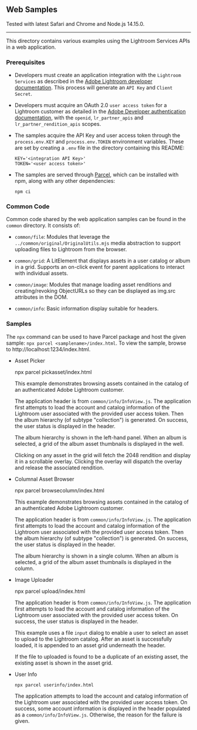 ## Web Samples

Tested with latest Safari and Chrome and Node.js 14.15.0.

---

This directory contains various examples using the Lightroom Services APIs in a web application.

### Prerequisites

* Developers must create an application integration with the `Lightroom Services` as described in the [Adobe Lightroom developer documentation](https://www.adobe.io/apis/creativecloud/lightroom.html). This process will generate an `API Key` and `Client Secret`.

* Developers must acquire an OAuth 2.0 `user access token` for a Lightroom customer as detailed in the [Adobe Developer authentication documentation](https://www.adobe.io/authentication/auth-methods.html#!AdobeDocs/adobeio-auth/master/OAuth/OAuth.md), with the `openid`, `lr_partner_apis` and `lr_partner_rendition_apis` scopes.

* The samples acquire the API Key and user access token through the
`process.env.KEY` and `process.env.TOKEN` environment variables.
These are set by creating a `.env` file in the directory containing
this README:

      KEY='<integration API Key>'
      TOKEN='<user access token>'

* The samples are served through [Parcel](https://parceljs.org), which can be installed with npm, along with any other dependencies:

      npm ci

### Common Code

Common code shared by the web application samples can be found in the `common` directory. It consists of:

* `common/file`: Modules that leverage the `../common/original/OriginalUtils.mjs` media abstraction to support uploading files to Lightroom from the browser.

* `common/grid`: A LitElement that displays assets in a user catalog or album in a grid. Supports an on-click event for parent applications to interact with individual assets.

* `common/image`: Modules that manage loading asset renditions and creating/revoking ObjectURLs so they can be displayed as img.src attributes in the DOM.

* `common/info`: Basic information display suitable for headers.

### Samples

The `npx` command can be used to have Parcel package and host the given sample: `npx parcel <samplename>/index.html`. To view the sample, browse to http://localhost:1234/index.html.

* Asset Picker

    npx parcel pickasset/index.html

    This example demonstrates browsing assets contained in the catalog of an authenticated Adobe Lightroom customer.

    The application header is from `common/info/InfoView.js`. The application first attempts to load the account and catalog information of the Lightroom user associated with the provided user access token. Then the album hierarchy (of subtype "collection") is generated. On success, the user status is displayed in the header.

    The album hierarchy is shown in the left-hand panel. When an album is selected, a grid of the album asset thumbnails is displayed in the well.
    
    Clicking on any asset in the grid will fetch the 2048 rendition and display it in a scrollable overlay. Clicking the overlay will dispatch the overlay and release the associated rendition.

* Columnal Asset Browser

    npx parcel browsecolumn/index.html

    This example demonstrates browsing assets contained in the catalog of an authenticated Adobe Lightroom customer.

    The application header is from `common/info/InfoView.js`. The application first attempts to load the account and catalog information of the Lightroom user associated with the provided user access token. Then the album hierarchy (of subtype "collection") is generated. On success, the user status is displayed in the header.

    The album hierarchy is shown in a single column. When an album is selected, a grid of the album asset thumbnails is displayed in the column.

* Image Uploader

    npx parcel upload/index.html

    The application header is from `common/info/InfoView.js`. The application first attempts to load the account and catalog information of the Lightroom user associated with the provided user access token. On success, the user status is displayed in the header.

    This example uses a file `input` dialog to enable a user to select an asset to upload to the Lightroom catalog. After an asset is successfully loaded, it is appended to an asset grid underneath the header.

    If the file to uploaded is found to be a duplicate of an existing asset, the existing asset is shown in the asset grid.

* User Info

      npx parcel userinfo/index.html

    The application attempts to load the account and catalog information of the Lightroom user associated with the provided user access token. On success, some account information is displayed in the header populated as a `common/info/InfoView.js`. Otherwise, the reason for the failure is given.
